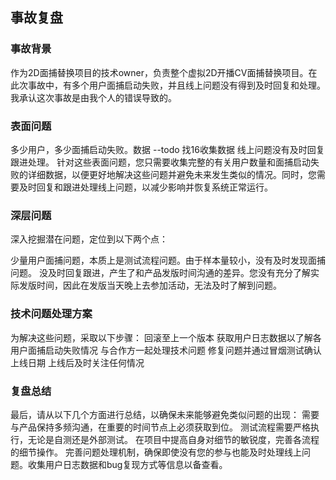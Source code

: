 ## 事故复盘
### 事故背景
作为2D面捕替换项目的技术owner，负责整个虚拟2D开播CV面捕替换项目。在此次事故中，有多个用户面捕启动失败，并且线上问题没有得到及时回复和处理。我承认这次事故是由我个人的错误导致的。

### 表面问题
多少用户，多少面捕启动失败。数据 --todo 找16收集数据
线上问题没有及时回复跟进处理。
针对这些表面问题，您只需要收集完整的有关用户数量和面捕启动失败的详细数据，以便更好地解决这些问题并避免未来发生类似的情况。同时，您需要及时回复和跟进处理线上问题，以减少影响并恢复系统正常运行。

### 深层问题
深入挖掘潜在问题，定位到以下两个点：

少量用户面捕问题，本质上是测试流程问题。由于样本量较小，没有及时发现面捕问题。
没及时回复跟进，产生了和产品发版时间沟通的差异。您没有充分了解实际发版时间，因此在发版当天晚上去参加活动，无法及时了解到问题。

### 技术问题处理方案
为解决这些问题，采取以下步骤：
回滚至上一个版本
获取用户日志数据以了解各用户面捕启动失败情况
与合作方一起处理技术问题
修复问题并通过冒烟测试确认上线日期
上线后及时关注任何情况

### 复盘总结
最后，请从以下几个方面进行总结，以确保未来能够避免类似问题的出现：
需要与产品保持多频沟通，在重要的时间节点上必须获取到位。
测试流程需要严格执行，无论是自测还是外部测试。
在项目中提高自身对细节的敏锐度，完善各流程的细节操作。
完善问题处理机制，确保即使没有您的参与也能及时处理线上问题。收集用户日志数据和bug复现方式等信息以备查看。